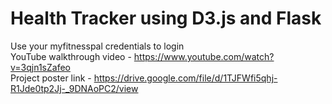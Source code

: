 # Health Tracker using D3.js and Flask
Use your myfitnesspal credentials to login <br /> 
YouTube walkthrough video - https://www.youtube.com/watch?v=3qjn1sZafeo <br /> 
Project poster link - https://drive.google.com/file/d/1TJFWfi5qhj-R1Jde0tp2Jj-_9DNAoPC2/view <br /> 
